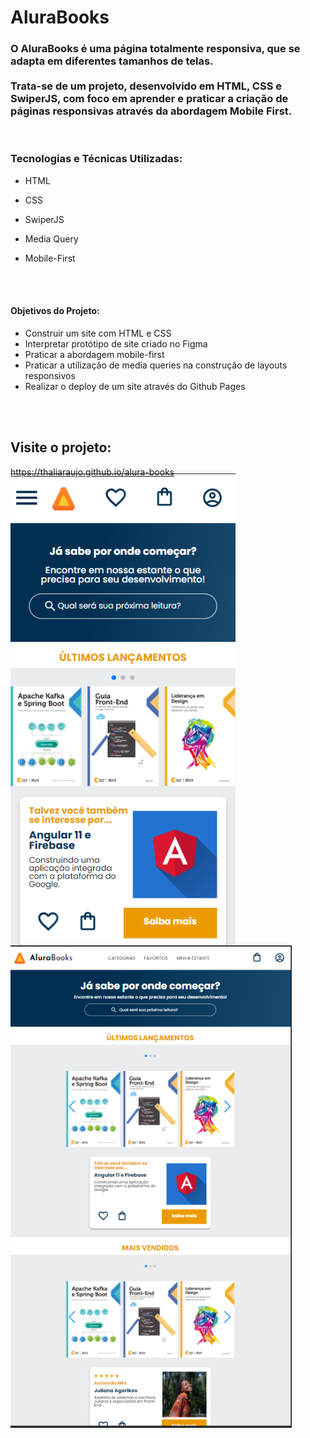 # AluraBooks

### O AluraBooks é uma página totalmente responsiva, que se adapta em diferentes tamanhos de telas.<br><br>Trata-se de um projeto, desenvolvido em HTML, CSS e SwiperJS, com foco em aprender e praticar a criação de páginas responsivas através da abordagem Mobile First.

<br>

### Tecnologias e Técnicas Utilizadas:
<ul>
 <li><p>HTML</p></li>
 <li><p>CSS</p></li>
 <li><p>SwiperJS</p></li>
 <li><p>Media Query</p></li>
 <li><p>Mobile-First</p></li>
</ul>

<br><br>

#### Objetivos do Projeto:
<ul>
  <li>Construir um site com HTML e CSS</li>
  <li>Interpretar protótipo de site criado no Figma</li>
  <li>Praticar a abordagem mobile-first</li>
  <li>Praticar a utilização de media queries na construção de layouts responsivos</li>
  <li>Realizar o deploy de um site através do Github Pages</li>
</ul>

<br><br>

## Visite o projeto: 
https://thaliaraujo.github.io/alura-books

<p>
<img align="left" width="360px" style="margin-top:-20px" src="https://raw.githubusercontent.com/Thaliaraujo/alura-books/main/assets/alura-book.png">
</p>
<p>
<img align="left" width="450px" style="margin-top:-20px" src="https://raw.githubusercontent.com/Thaliaraujo/alura-books/main/assets/alura-book-tablet.png">
</p>


 
<div dsplay="inline-block">
